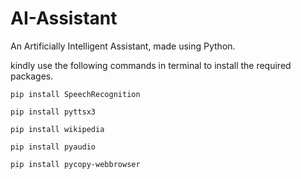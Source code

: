 # AI-Assistant
An Artificially Intelligent Assistant, made using Python.

kindly use the following commands in terminal to install the required packages.
```
pip install SpeechRecognition
```
```
pip install pyttsx3
```
```
pip install wikipedia
```
```
pip install pyaudio
```
```
pip install pycopy-webbrowser
```

